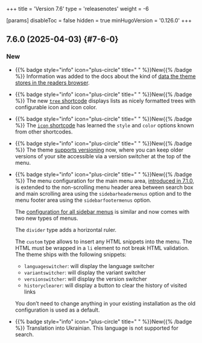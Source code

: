 +++
title = 'Version 7.6'
type = 'releasenotes'
weight = -6

[params]
  disableToc = false
  hidden = true
  minHugoVersion = '0.126.0'
+++

## 7.6.0 (2025-04-03) {#7-6-0}

### New

- {{% badge style="info" icon="plus-circle" title=" " %}}New{{% /badge %}} Information was added to the docs about the kind of [data the theme stores in the readers browser](configuration/sitemanagement/storedinformation).

- {{% badge style="info" icon="plus-circle" title=" " %}}New{{% /badge %}} The new [`tree` shortcode](shortcodes/tree) displays lists as nicely formatted trees with configurable icon and icon color.

- {{% badge style="info" icon="plus-circle" title=" " %}}New{{% /badge %}} The [`icon` shortcode](shortcodes/icon) has learned the `style` and `color` options known from other shortcodes.

- {{% badge style="info" icon="plus-circle" title=" " %}}New{{% /badge %}} The theme [supports versioning](configuration/sitemanagement/versioning) now, where you can keep older versions of your site accessible via a version switcher at the top of the menu.

- {{% badge style="info" icon="plus-circle" title=" " %}}New{{% /badge %}} The menu configuration for the main menu area, [introduced in 7.1.0](introduction/releasenotes/7/1), is extended to the non-scrolling menu header area between search box and main scrolling area using the `sidebarheadermenus` option and to the menu footer area using the `sidebarfootermenus` option.

  The [configuration for all sidebar menus](/configuration/sidebar/menus#defining-sidebar-menus) is similar and now comes with two new types of menus.

  The `divider` type adds a horizontal ruler.

  The `custom` type allows to insert any HTML snippets into the menu. The HTML must be wrapped in a `li` element to not break HTML validation. The theme ships with the following snippets:

  - `languageswitcher`: will display the language switcher
  - `variantswitcher`: will display the variant switcher
  - `versionswitcher`: will display the version switcher
  - `historyclearer`: will display a button to clear the history of visited links

  You don’t need to change anything in your existing installation as the old configuration is used as a default.

- {{% badge style="info" icon="plus-circle" title=" " %}}New{{% /badge %}} Translation into Ukrainian. This language is not supported for search.
